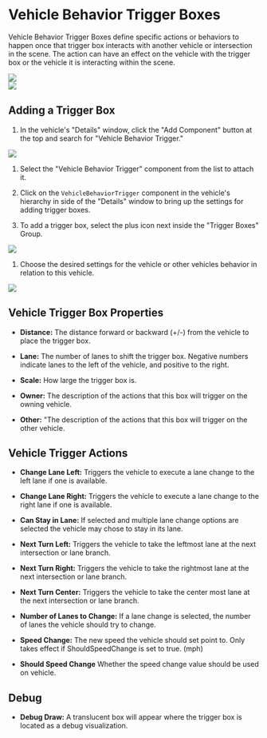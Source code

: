 # Vehicle Behavior Trigger Boxes

Vehicle Behavior Trigger Boxes define specific actions or behaviors to happen 
once that trigger box interacts with another vehicle or intersection in the scene. 
The action can have an effect on the vehicle with the trigger box or the vehicle it is interacting 
within the scene. 

<div class="img_container">
    <img class='md_img' src="../imgs/trigger_scene1.png"/>
    <div class="space"></div>
    <img class='md_img' src="../imgs/trigger_scene2.png"/>
</div>


## Adding a Trigger Box

1. In the vehicle's "Details" window, click the "Add Component" button at the top and search for "Vehicle Behavior Trigger."
  <div class="img_container">
    <img class='lg_img' src="../imgs/trigger_details1.png"/>
  </div>

1. Select the "Vehicle Behavior Trigger" component from the list to attach it.

1. Click on the `VehicleBehaviorTrigger` component in the vehicle's hierarchy in side of the "Details" window to bring up the settings for adding trigger boxes.

1. To add a trigger box, select the plus icon next inside the "Trigger Boxes" Group.
  <div class="img_container">
    <img class='lg_img' src="../imgs/trigger_details2.png"/>
  </div>

1. Choose the desired settings for the vehicle or other vehicles behavior
in relation to this vehicle.
  <div class="img_container">
    <img class='lg_img' src="../imgs/trigger_box4.png"/>
  </div>

## Vehicle Trigger Box Properties

  - **Distance:** The distance forward or backward (+/-) from the vehicle to place the trigger box. 

  - **Lane:** The number of lanes to shift the trigger box. 
  Negative numbers indicate lanes to the left of the vehicle, and positive to the right. 

  - **Scale:** How large the trigger box is.

  - **Owner:** The description of the actions that this box will trigger on the owning vehicle.

  - **Other:** "The description of the actions that this box will trigger on the other vehicle.

## Vehicle Trigger Actions
  - **Change Lane Left:** Triggers the vehicle to execute a lane change to the left lane if one is available. 

  - **Change Lane Right:** Triggers the vehicle to execute a lane change to the right lane if one is available. 

  - **Can Stay in Lane:** If selected and multiple lane change options are selected the vehicle may chose to stay in its lane. 

  - **Next Turn Left:** Triggers the vehicle to take the leftmost lane at the next intersection or lane branch. 

  - **Next Turn Right:** Triggers the vehicle to take the rightmost lane at the next intersection or lane branch.

  - **Next Turn Center:** Triggers the vehicle to take the center most lane at the next intersection or lane branch. 

  - **Number of Lanes to Change:** If a lane change is selected, the number of lanes the vehicle should try to change.

  - **Speed Change:** The new speed the vehicle should set point to. Only takes effect if ShouldSpeedChange is set to true. (mph) 

  - **Should Speed Change** Whether the speed change value should be used on vehicle.

## Debug
  - **Debug Draw:** A translucent box will appear where the trigger box is located 
  as a debug visualization.

